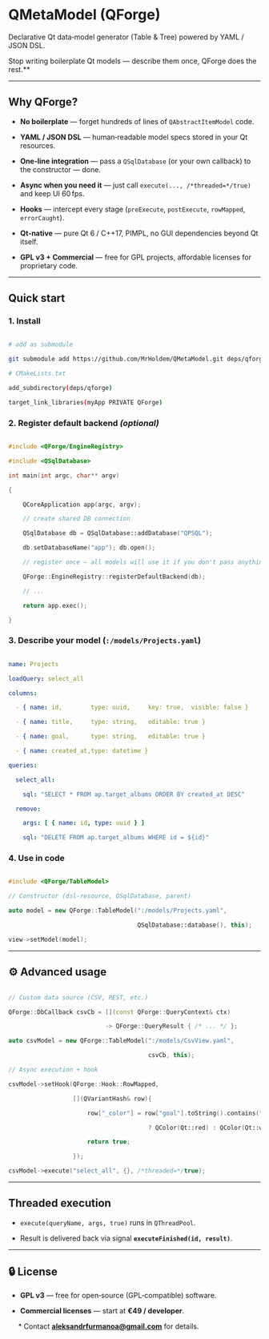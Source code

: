 # QMetaModel (QForge)

Declarative Qt data‑model generator (Table & Tree) powered by YAML / JSON DSL.  

Stop writing boilerplate Qt models — describe them once, QForge does the rest.**

---

## Why QForge?

* **No boilerplate** — forget hundreds of lines of `QAbstractItemModel` code.

* **YAML / JSON DSL** — human‑readable model specs stored in your Qt resources.

* **One‑line integration** — pass a `QSqlDatabase` (or your own callback) to the constructor — done.

* **Async when you need it** — just call `execute(..., /*threaded=*/true)` and keep UI 60 fps.

* **Hooks** — intercept every stage (`preExecute`, `postExecute`, `rowMapped`, `errorCaught`).

* **Qt‑native** — pure Qt 6 / C++17, PIMPL, no GUI dependencies beyond Qt itself.

* **GPL v3 + Commercial** — free for GPL projects, affordable licenses for proprietary code.

---

## Quick start

### 1. Install
```bash

# add as submodule

git submodule add https://github.com/MrHoldem/QMetaModel.git deps/qforge

# CMakeLists.txt

add_subdirectory(deps/qforge)

target_link_libraries(myApp PRIVATE QForge)

```
### 2. Register default backend *(optional)*
```cpp

#include <QForge/EngineRegistry>

#include <QSqlDatabase>

int main(int argc, char** argv)

{

    QCoreApplication app(argc, argv);

    // create shared DB connection

    QSqlDatabase db = QSqlDatabase::addDatabase("QPSQL");

    db.setDatabaseName("app"); db.open();

    // register once — all models will use it if you don't pass anything else

    QForge::EngineRegistry::registerDefaultBackend(db);

    // ...

    return app.exec();

}

```

### 3. Describe your model (`:/models/Projects.yaml`)
```yaml

name: Projects

loadQuery: select_all

columns:

  - { name: id,        type: uuid,     key: true,  visible: false }

  - { name: title,     type: string,   editable: true }

  - { name: goal,      type: string,   editable: true }

  - { name: created_at,type: datetime }

queries:

  select_all:

    sql: "SELECT * FROM ap.target_albums ORDER BY created_at DESC"

  remove:

    args: [ { name: id, type: uuid } ]

    sql: "DELETE FROM ap.target_albums WHERE id = ${id}"

```

### 4. Use in code
```cpp

#include <QForge/TableModel>

// Constructor (dsl-resource, QSqlDatabase, parent)

auto model = new QForge::TableModel(":/models/Projects.yaml",

                                    QSqlDatabase::database(), this);

view->setModel(model);

```

---

## ⚙️ Advanced usage

```cpp

// Custom data source (CSV, REST, etc.)

QForge::DbCallback csvCb = [](const QForge::QueryContext& ctx)

                           -> QForge::QueryResult { /* ... */ };

auto csvModel = new QForge::TableModel(":/models/CsvView.yaml",

                                       csvCb, this);

// Async execution + hook

csvModel->setHook(QForge::Hook::RowMapped,

                  [](QVariantHash& row){

                      row["_color"] = row["goal"].toString().contains("Urgent")

                                       ? QColor(Qt::red) : QColor(Qt::white);

                      return true;

                  });

csvModel->execute("select_all", {}, /*threaded=*/true);

```

---

## Threaded execution

* `execute(queryName, args, true)` runs in `QThreadPool`.

* Result is delivered back via signal **`executeFinished(id, result)`**.

---

## 🔒 License

* **GPL v3** — free for open‑source (GPL‑compatible) software.  

* **Commercial licenses** — start at **€49 / developer**.  

     * Contact **aleksandrfurmanoa@gmail.com** for details.
